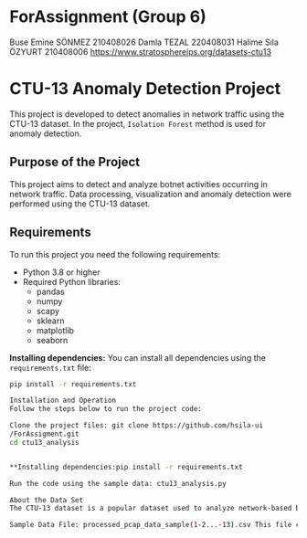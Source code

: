 # ForAssignment (Group 6)
Buse Emine SÖNMEZ 210408026
Damla TEZAL 220408031
Halime Sıla ÖZYURT 210408006
https://www.stratosphereips.org/datasets-ctu13


# CTU-13 Anomaly Detection Project

This project is developed to detect anomalies in network traffic using the CTU-13 dataset. In the project, `Isolation Forest` method is used for anomaly detection.

## Purpose of the Project
This project aims to detect and analyze botnet activities occurring in network traffic. Data processing, visualization and anomaly detection were performed using the CTU-13 dataset.

## Requirements
To run this project you need the following requirements:
- Python 3.8 or higher
- Required Python libraries:
  - pandas
  - numpy
  - scapy
  - sklearn
  - matplotlib
  - seaborn

**Installing dependencies:**
You can install all dependencies using the `requirements.txt` file:

```bash
pip install -r requirements.txt

Installation and Operation
Follow the steps below to run the project code:

Clone the project files: git clone https://github.com/hsila-ui
/ForAssigment.git
cd ctu13_analysis


**Installing dependencies:pip install -r requirements.txt

Run the code using the sample data: ctu13_analysis.py

About the Data Set
The CTU-13 dataset is a popular dataset used to analyze network-based botnet activities. Some of the traffic in the dataset contains anomalous behavior.

Sample Data File: processed_pcap_data_sample(1-2...-13).csv This file contains a processed sample from the CTU-13 dataset. You can test your code using the sample data.

